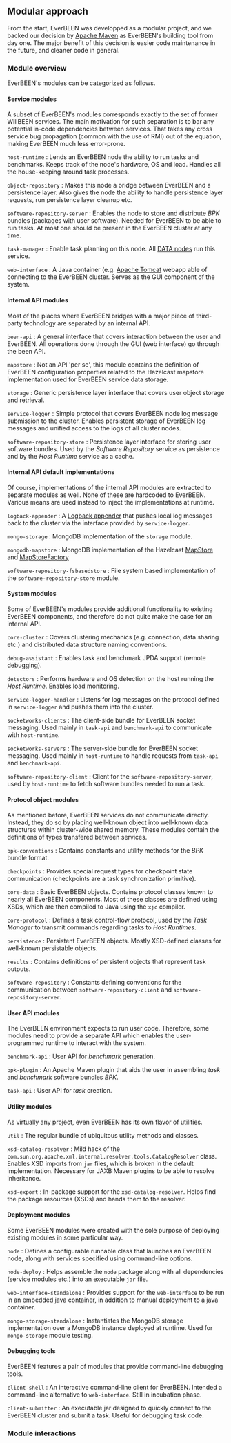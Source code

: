 ## Modular approach

From the start, EverBEEN was developped as a modular project, and we backed our decision by [Apache Maven](http://maven.apache.org/) as EverBEEN's building tool from day one. The major benefit of this decision is easier code maintenance in the future, and cleaner code in general. 

### Module overview
EverBEEN's modules can be categorized as follows.

#### Service modules

A subset of EverBEEN's modules corresponds exactly to the set of former WillBEEN services. The main motivation for such separation is to bar any potential in-code dependencies between services. That takes any cross service bug propagation (common with the use of RMI) out of the equation, making EverBEEN much less error-prone.

`host-runtime`
:	Lends an EverBEEN node the ability to run tasks and benchmarks. Keeps track of the node's hardware, OS and load. Handles all the house-keeping around task processes.


`object-repository`
:	Makes this node a bridge between EverBEEN and a persistence layer. Also gives the node the ability to handle persistence layer requests, run persistence layer cleanup etc.


`software-repository-server`
:	Enables the node to store and distribute *BPK* bundles (packages with user software). Needed for EverBEEN to be able to run tasks. At most one should be present in the EverBEEN cluster at any time.


`task-manager`
:	Enable task planning on this node. All [DATA nodes](#user.concepts.nodes) run this service.


`web-interface`
:	A Java container (e.g. [Apache Tomcat](http://tomcat.apache.org/) webapp able of connecting to the EverBEEN cluster. Serves as the GUI component of the system.





#### Internal API modules

Most of the places where EverBEEN bridges with a major piece of third-party technology are separated by an internal API.

`been-api`
:	A general interface that covers interaction between the user and EverBEEN. All operations done through the GUI (web interface) go through the been API.


`mapstore`
:	Not an API 'per se', this module contains the definition of EverBEEN configuration properties related to the Hazelcast mapstore implementation used for EverBEEN service data storage.


`storage`
:	Generic persistence layer interface that covers user object storage and retrieval. 


`service-logger`
:	Simple protocol that covers EverBEEN node log message submission to the cluster. Enables persistent storage of EverBEEN log messages and unified access to the logs of all cluster nodes.


`software-repository-store`
:	Persistence layer interface for storing user software bundles. Used by the *Software Repository* service as persistence and by the *Host Runtime* service as a cache.





#### Internal API default implementations

Of course, implementations of the internal API modules are extracted to separate modules as well. None of these are hardcoded to EverBEEN. Various means are used instead to inject the implementations at runtime.

`logback-appender`
:	A [Logback appender](http://logback.qos.ch/manual/appenders.html) that pushes local log messages back to the cluster via the interface provided by `service-logger`.


`mongo-storage`
:	MongoDB implementation of the `storage` module.


`mongodb-mapstore`
:	MongoDB implementation of the Hazelcast [MapStore](http://www.hazelcast.com/javadoc/com/hazelcast/core/MapStore.html) and [MapStoreFactory](http://www.hazelcast.com/javadoc/com/hazelcast/core/MapStoreFactory.html)


`software-repository-fsbasedstore`
:	File system based implementation of the `software-repository-store` module.





#### System modules

Some of EverBEEN's modules provide additional functionality to existing EverBEEN components, and therefore do not quite make the case for an internal API.

`core-cluster`
:	Covers clustering mechanics (e.g. connection, data sharing etc.) and distributed data structure naming conventions.


`debug-assistant`
:	Enables task and benchmark JPDA support (remote debugging).


`detectors`
:	Performs hardware and OS detection on the host running the *Host Runtime*. Enables load monitoring.


`service-logger-handler`
:	Listens for log messages on the protocol defined in `service-logger` and pushes them into the cluster.


`socketworks-clients`
:	The client-side bundle for EverBEEN socket messaging. Used mainly in `task-api` and `benchmark-api` to communicate with `host-runtime`.


`socketworks-servers`
:	The server-side bundle for EverBEEN socket messaging. Used mainly in `host-runtime` to handle requests from `task-api` and `benchmark-api`.


`software-repository-client`
:	Client for the `software-repository-server`, used by `host-runtime` to fetch software bundles needed to run a task.





#### Protocol object modules

As mentioned before, EverBEEN services do not communicate directly. Instead, they do so by placing well-known object into well-known data structures within cluster-wide shared memory. These modules contain the definitions of types transfered between services.

`bpk-conventions`
:	Contains constants and utility methods for the *BPK* bundle format.


`checkpoints`
:	Provides special request types for checkpoint state communication (checkpoints are a task synchronization primitive).


`core-data`
:	Basic EverBEEN objects. Contains protocol classes known to nearly all EverBEEN components. Most of these classes are defined using XSDs, which are then compiled to Java using the `xjc` compiler.


`core-protocol`
:	Defines a task control-flow protocol, used by the *Task Manager* to transmit commands regarding tasks to *Host Runtimes*.


`persistence`
:	Persistent EverBEEN objects. Mostly XSD-defined classes for well-known persistable objects.


`results`
:	Contains definitions of persistent objects that represent task outputs.


`software-repository`
:	Constants defining conventions for the communication between `software-repository-client` and `software-repository-server`.





#### User API modules

The EverBEEN environment expects to run user code. Therefore, some modules need to provide a separate API which enables the user-programmed runtime to interact with the system.

`benchmark-api`
:	User API for *benchmark* generation.


`bpk-plugin`
:	An Apache Maven plugin that aids the user in assembling *task* and *benchmark* software bundles *BPK*.


`task-api`
:	User API for *task* creation.





#### Utility modules

As virtually any project, even EverBEEN has its own flavor of utilities.

`util`
:	The regular bundle of ubiquitous utility methods and classes.


`xsd-catalog-resolver`
:	Mild hack of the `com.sun.org.apache.xml.internal.resolver.tools.CatalogResolver` class. Enables XSD imports from `jar` files, which is broken in the default implementation. Necessary for JAXB Maven plugins to be able to resolve inheritance.


`xsd-export`
:	In-package support for the `xsd-catalog-resolver`. Helps find the package resources (XSDs) and hands them to the resolver.





#### Deployment modules

Some EverBEEN modules were created with the sole purpose of deploying existing modules in some particular way.

`node`
:	Defines a configurable runnable class that launches an EverBEEN node, along with services specified using command-line options.


`node-deploy`
:	Helps assemble the `node` package along with all dependencies (service modules etc.) into an executable `jar` file.


`web-interface-standalone`
:	Provides support for the `web-interface` to be run in an embedded java container, in addition to manual deployment to a java container.


`mongo-storage-standalone`
:	Instantiates the MongoDB storage implementation over a MongoDB instance deployed at runtime. Used for `mongo-storage` module testing.





#### Debugging tools

EverBEEN features a pair of modules that provide command-line debugging tools.

`client-shell`
:	An interactive command-line client for EverBEEN. Intended a command-line alternative to `web-interface`. Still in incubation phase.


`client-submitter`
:	An executable jar designed to quickly connect to the EverBEEN cluster and submit a task. Useful for debugging task code.





### Module interactions

<!-- TODO describe dependencies between modules (probably a picture) -->
